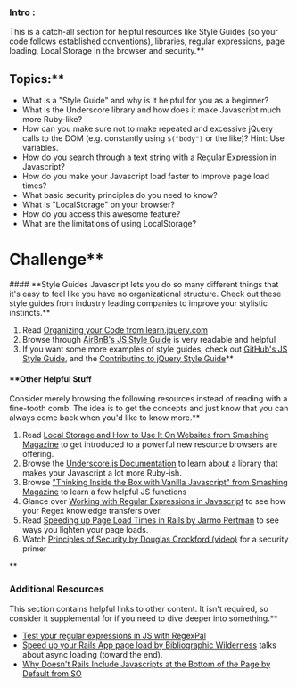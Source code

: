 ### Intro :
>
This is a catch-all section for helpful resources like Style Guides (so your code follows established conventions), libraries, regular expressions, page loading, Local Storage in the browser and security.**


## Topics:**


* What is a "Style Guide" and why is it helpful for you as a beginner?
* What is the Underscore library and how does it make Javascript much more Ruby-like?
* How can you make sure not to make repeated and excessive jQuery calls to the DOM (e.g. constantly using `$("body")` or the like)? Hint: Use variables.
* How do you search through a text string with a Regular Expression in Javascript?
* How do you make your Javascript load faster to improve page load times?
* What basic security principles do you need to know?
* What is "LocalStorage" on your browser?
* How do you access this awesome feature?
* What are the limitations of using LocalStorage?
# Challenge**


<div class="lesson-content__panel" markdown="1">
#### **Style Guides
Javascript lets you do so many different things that it's easy to feel like you have no organizational structure.  Check out these style guides from industry leading companies to improve your stylistic instincts.**


1. Read [Organizing your Code from learn.jquery.com](http://learn.jquery.com/code-organization/)
2. Browse through [AirBnB's JS Style Guide](https://github.com/airbnb/javascript) is very readable and helpful
3. If you want some more examples of style guides, check out [GitHub's JS Style Guide](https://web.archive.org/web/20160219161525/https://github.com/styleguide/javascript), and the [Contributing to jQuery Style Guide](http://contribute.jquery.org/style-guide/js/)**


#### **Other Helpful Stuff
Consider merely browsing the following resources instead of reading with a fine-tooth comb.  The idea is to get the concepts and just know that you can always come back when you'd like to know more.**


1. Read [Local Storage and How to Use It On Websites from Smashing Magazine](http://coding.smashingmagazine.com/2010/10/11/local-storage-and-how-to-use-it/) to get introduced to a powerful new resource browsers are offering.
2. Browse the [Underscore.js Documentation](http://underscorejs.org) to learn about a library that makes your Javascript a lot more Ruby-ish.
3. Browse ["Thinking Inside the Box with Vanilla Javascript" from Smashing Magazine](http://coding.smashingmagazine.com/2013/10/06/inside-the-box-with-vanilla-javascript/) to learn a few helpful JS functions
4. Glance over [Working with Regular Expressions in Javascript](https://developer.mozilla.org/en-US/docs/Web/JavaScript/Guide/Regular_Expressions) to see how your Regex knowledge transfers over.
5. Read [Speeding up Page Load Times in Rails by Jarmo Pertman](http://itreallymatters.net/post/45763483826/speeding-up-page-load-time-in-rails#.UvGCG0JdWUA) to see ways you lighten your page loads.
6. Watch [Principles of Security by Douglas Crockford (video)](http://www.youtube.com/watch?v=zKuFu19LgZA) for a security primer
</div>**


### Additional Resources
This section contains helpful links to other content. It isn't required, so consider it supplemental for if you need to dive deeper into something.**


* [Test your regular expressions in JS with RegexPal](http://regexpal.com/)
* [Speed up your Rails App page load by Bibliographic Wilderness](http://bibwild.wordpress.com/2012/11/21/speed-up-your-rails-apps-page-load/) talks about async loading (toward the end).
* [Why Doesn't Rails Include Javascripts at the Bottom of the Page by Default from SO](http://stackoverflow.com/questions/7584717/why-rails-doesnt-include-the-javascript-files-at-the-bottom-of-the-html-page-by)
